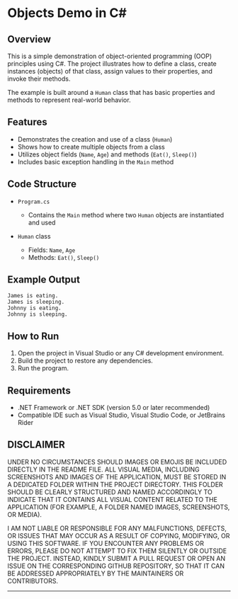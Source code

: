 # Objects Demo in C\#

## Overview

This is a simple demonstration of object-oriented programming (OOP) principles using C#. 
The project illustrates how to define a class, create instances (objects) of that class, assign values to their properties, and invoke their methods.

The example is built around a `Human` class that has basic properties and methods to represent real-world behavior.

## Features

* Demonstrates the creation and use of a class (`Human`)
* Shows how to create multiple objects from a class
* Utilizes object fields (`Name`, `Age`) and methods (`Eat()`, `Sleep()`)
* Includes basic exception handling in the `Main` method

## Code Structure

* `Program.cs`

  * Contains the `Main` method where two `Human` objects are instantiated and used
* `Human` class

  * Fields: `Name`, `Age`
  * Methods: `Eat()`, `Sleep()`

## Example Output

```
James is eating.
James is sleeping.
Johnny is eating.
Johnny is sleeping.
```

## How to Run

1. Open the project in Visual Studio or any C# development environment.
2. Build the project to restore any dependencies.
3. Run the program.

## Requirements

* .NET Framework or .NET SDK (version 5.0 or later recommended)
* Compatible IDE such as Visual Studio, Visual Studio Code, or JetBrains Rider

## DISCLAIMER

UNDER NO CIRCUMSTANCES SHOULD IMAGES OR EMOJIS BE INCLUDED DIRECTLY 
IN THE README FILE. ALL VISUAL MEDIA, INCLUDING SCREENSHOTS AND IMAGES 
OF THE APPLICATION, MUST BE STORED IN A DEDICATED FOLDER WITHIN THE 
PROJECT DIRECTORY. THIS FOLDER SHOULD BE CLEARLY STRUCTURED AND NAMED 
ACCORDINGLY TO INDICATE THAT IT CONTAINS ALL VISUAL CONTENT RELATED TO 
THE APPLICATION (FOR EXAMPLE, A FOLDER NAMED IMAGES, SCREENSHOTS, OR MEDIA).

I AM NOT LIABLE OR RESPONSIBLE FOR ANY MALFUNCTIONS, DEFECTS, OR ISSUES 
THAT MAY OCCUR AS A RESULT OF COPYING, MODIFYING, OR USING THIS SOFTWARE. 
IF YOU ENCOUNTER ANY PROBLEMS OR ERRORS, PLEASE DO NOT ATTEMPT TO FIX THEM 
SILENTLY OR OUTSIDE THE PROJECT. INSTEAD, KINDLY SUBMIT A PULL REQUEST 
OR OPEN AN ISSUE ON THE CORRESPONDING GITHUB REPOSITORY, SO THAT IT CAN 
BE ADDRESSED APPROPRIATELY BY THE MAINTAINERS OR CONTRIBUTORS.

---
